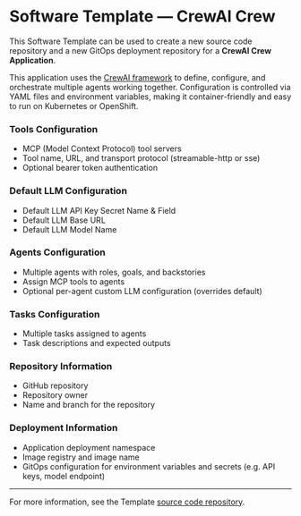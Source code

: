 # Software Template — CrewAI Crew

This Software Template can be used to create a new source code repository and a new GitOps deployment repository for a **CrewAI Crew Application**.

This application uses the [CrewAI framework](https://docs.crewai.com) to define, configure, and orchestrate multiple agents working together. Configuration is controlled via YAML files and environment variables, making it container-friendly and easy to run on Kubernetes or OpenShift.

### **Tools Configuration**

- MCP (Model Context Protocol) tool servers
- Tool name, URL, and transport protocol (streamable-http or sse)
- Optional bearer token authentication

### **Default LLM Configuration**

- Default LLM API Key Secret Name & Field
- Default LLM Base URL
- Default LLM Model Name

### **Agents Configuration**

- Multiple agents with roles, goals, and backstories
- Assign MCP tools to agents
- Optional per-agent custom LLM configuration (overrides default)

### **Tasks Configuration**

- Multiple tasks assigned to agents
- Task descriptions and expected outputs

### **Repository Information**

- GitHub repository
- Repository owner
- Name and branch for the repository

### **Deployment Information**

- Application deployment namespace
- Image registry and image name
- GitOps configuration for environment variables and secrets (e.g. API keys, model endpoint)

---

For more information, see the Template [source code repository](https://github.com/thepetk/double-zero-seven).
